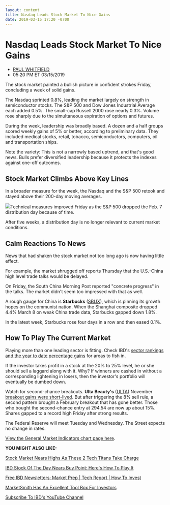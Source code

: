 ```yaml
---
layout: content
title: Nasdaq Leads Stock Market To Nice Gains
date: 2019-03-15 17:20 -0700
---
```



Nasdaq Leads Stock Market To Nice Gains
========================================




* [PAUL WHITFIELD](https://www.investors.com/author/whitfieldp/ "Posts by PAUL WHITFIELD")
* 05:20 PM ET 03/15/2019




The stock market painted a bullish picture in confident strokes Friday, concluding a week of solid gains.




The Nasdaq sprinted 0.8%, leading the market largely on strength in semiconductor stocks. The S&P 500 and Dow Jones Industrial Average each added 0.5%. The small-cap Russell 2000 rose nearly 0.3%. Volume rose sharply due to the simultaneous expiration of options and futures.


During the week, leadership was broadly based. A dozen and a half groups scored weekly gains of 5% or better, according to preliminary data. They included medical stocks, retail, tobacco, semiconductors, computers, oil and transportation ships.


Note the variety: This is not a narrowly based uptrend, and that's good news. Bulls prefer diversified leadership because it protects the indexes against one-off outcomes.


Stock Market Climbs Above Key Lines
-----------------------------------


In a broader measure for the week, the Nasdaq and the S&P 500 retook and stayed above their 200-day moving averages.


![](https://www.investors.com/wp-content/uploads/2019/03/MP031519-252x300.jpg)Technical measures improved Friday as the S&P 500 dropped the Feb. 7 distribution day because of time.


After five weeks, a distribution day is no longer relevant to current market conditions.


Calm Reactions To News
----------------------


News that had shaken the stock market not too long ago is now having little effect.


For example, the market shrugged off reports Thursday that the U.S.-China high level trade talks would be delayed.


On Friday, the South China Morning Post reported "concrete progress" in the talks. The market didn't seem too impressed with that as well.


A rough gauge for China is **Starbucks** ([SBUX](https://research.investors.com/quote.aspx?symbol=SBUX)), which is pinning its growth hopes on the communist nation. When the Shanghai composite dropped 4.4% March 8 on weak China trade data, Starbucks gapped down 1.8%.


In the latest week, Starbucks rose four days in a row and then eased 0.1%.


How To Play The Current Market
------------------------------


Playing more than one leading sector is fitting. Check IBD's [sector rankings and the year to date percentage gains](https://www.investors.com/data-tables/ibd-smart-nyse-nasdaq-tables-mar-15-2019/) for areas to fish in.


If the investor takes profit in a stock at the 20% to 25% level, he or she should sell a laggard along with it. Why? If winners are cashed in without a corresponding lightening in losers, then the investor's portfolio will eventually be dumbed down.


Watch for second-chance breakouts. **Ulta Beauty's** ([ULTA](https://research.investors.com/quote.aspx?symbol=ULTA)) November [breakout gains were short-lived](https://www.investors.com/research/ibd-50-growth-stocks-to-watch-ulta-beauty-building-base/). But after triggering the 8% sell rule, a second pattern brought a February breakout that has gone better. Those who bought the second-chance entry at 294.54 are now up about 15%. Shares gapped to a record high Friday after strong results.


The Federal Reserve will meet Tuesday and Wednesday. The Street expects no change in rates.


[View the General Market Indicators chart page here](https://www.investors.com/wp-content/uploads/2019/03/GMI_031819.pdf).


**YOU MIGHT ALSO LIKE:**


[Stock Market Nears Highs As These 2 Tech Titans Take Charge](https://www.investors.com/market-trend/stock-market-today/dow-jones-futures-current-stock-market-rally-apple-stock-microsoft-stock-boeing-737-max/)


[IBD Stock Of The Day Nears Buy Point: Here's How To Play It](https://www.investors.com/research/ibd-stock-of-the-day/fortinet-stock-buy-point-cybersecurity-stocks/)


[Free IBD Newsletters: Market Prep | Tech Report | How To Invest](https://shop.investors.com/offer/splashresponsive.aspx?id=newsletters-howtoinvest)


[MarketSmith Has An Excellent Tool Box For Investors](https://marketsmith.investors.com/?src=A012BF)


[Subscribe To IBD's YouTube Channel](https://www.youtube.com/investorsbusinessdaily)




